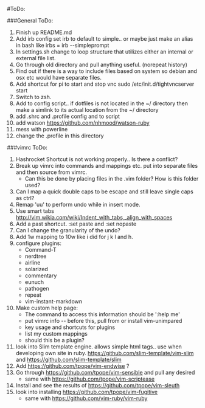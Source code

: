 #ToDo:

###General ToDo:

1. Finish up README.md
2. Add irb config set irb to default to simple.. or maybe just make an alias in bash like irbs = irb --simpleprompt
3. In settings.sh change to loop structure that utilizes either an internal or external file list.
4. Go through old directory and pull anything useful. (norepeat history)
5. Find out if there is a way to include files based on system so debian and osx etc would have separate files.
6. Add shortcut for pi to start and stop vnc sudo /etc/init.d/tightvncserver start 
7. Switch to zsh.
8. Add to config script.. if dotfiles is not located in the ~/ directory then make a simlink to its actual location from the ~/ directory
9. add .shrc and .profile config and to script
10. add watson https://github.com/nhmood/watson-ruby
11. mess with powerline
12. change the .profile in this directory

###vimrc ToDo:

1. Hashrocket Shortcut is not working properly.. Is there a conflict?
2. Break up vimrc into commands and mappings etc. put into separate files and then source from vimrc.
	- Can this be done by placing files in the .vim folder? How is this folder used?
3. Can I map a quick double caps to be escape and still leave single caps as ctrl?
4. Remap 'uu' to perform undo while in insert mode.
5. Use smart tabs http://vim.wikia.com/wiki/Indent_with_tabs,_align_with_spaces
6. Add a past shortcut. :set paste and :set nopaste
7. Can I change the granularity of the undo?
8. Add 1w mapping to 10w like i did for j k l and h.
9. configure plugins:
	- Command-T
	- nerdtree
	- airline
	- solarized
	- commentary
	- eunuch
	- pathogen
	- repeat
	- vim-instant-markdown
10. Make custom help page:
	- The command to access this information should be ':help me'
	- put vimrc info -- before this, pull from or install vim-unimpared
	- key usage and shortcuts for plugins
	- list my custom mappings
	- should this be a plugin?
11. look into Slim template engine. allows simple html tags.. use when developing own site in ruby. https://github.com/slim-template/vim-slim and https://github.com/slim-template/slim
12. Add https://github.com/tpope/vim-endwise ?
13. Go through https://github.com/tpope/vim-sensible and pull any desired
	- same with https://github.com/tpope/vim-scriptease
14. Install and see the results of https://github.com/tpope/vim-sleuth
15. look into installing https://github.com/tpope/vim-fugitive
	- same with https://github.com/vim-ruby/vim-ruby

